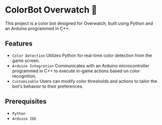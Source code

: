 # ColorBot Overwatch 🔫

This project is a color bot designed for Overwatch, built using Python and an Arduino programmed in C++.

## Features

- `Color Detection` Utilizes Python for real-time color detection from the game screen.
- `Arduino Integration` Communicates with an Arduino microcontroller programmed in C++ to execute in-game actions based on color recognition.
- `Customizable` Users can modify color thresholds and actions to tailor the bot's behavior to their preferences.

## Prerequisites

- `Python`
- `Arduino IDE`
